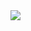 <img align="right" src="https://github-readme-stats.vercel.app/api?username=Lithium-peko&show_icons=true" />
